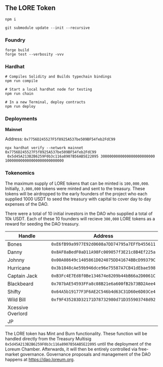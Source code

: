 ## The LORE Token

`npm i`

`git submodule update --init --recursive`

### Foundry
```
forge build
forge test --verbosity -vvv
```

### Hardhat


```
# Compiles Solidity and Builds typechain bindings
npm run compile

# Start a local hardhat node for testing
npm run chain

# In a new Terminal, deploy contracts
npm run deploy

```

### Deployments

**Mainnet**

Address: `0x7756D245527F5f8925A537be509BF54feb2FdC99`
```
npx hardhat verify --network mainnet 0x7756D245527F5f8925A537be509BF54feb2FdC99
 0x5d45A213B2B6259F0b3c116a8907B56AB5E22095 3000000000000000000000000 100000000000000000000000000 
```

### Tokenomics

The maximum supply of LORE tokens that can be minted is `100,000,000`. Initially, `3,000,000` tokens
were minted and sent to the treasury. These tokens will be airdropped to the early founders of the project
who each supplied 1000 USDT to seed the treasury with capital to cover day to day expenses of the DAO.

There were a total of 10 initial investors in the DAO who supplied a total of 10k USDT.
Each of these 10 founders will recieve `300,000` LORE tokens as a reward for seeding the DAO treasury.

| Handle            | Address                                    |
|-------------------|--------------------------------------------|
| Bones             | `0xE6fB99a9977E92d0608a7DD74795a7EFfb455611` |
| Danny             | `0x8AF8aBedF0aD11A98Fc009057f3E21c8B4Ef225a` |
| Johnny            | `0x00A08649c1405861D024075DD41674BBcD99379C` |
| Hurricane         | `0x3b1848cAe59b946dce96e75587A7CB41dEbae598` |
| Captain Jack      | `0xB3Fc4E7Ed8f0Be134674e8209b44bB66a2D0061C` |
| Blackbeard        | `0x707bAE54593FFa8c08B21e6a600fB2b73BD2Aee4` |
| Shifty            | `0x64A5b19177F3F6AE2C546b4d63C31D60e6D03Ce4` |
| Wild Bill         | `0xf9F435283D32171D78732980d71D355903748d92` |
| Xcessive Overlord |                                            |
| JP                |                                            |

The LORE token has Mint and Burn functionality. These function will be handled directly from the 
Treasury Multisig `0x5d45A213B2B6259F0b3c116a8907B56AB5E22095` until the deployment of the Loreum Chamber.
Afterwards, it will then be entirely controlled via free-market governance. Governance proposals and
management of the DAO happens at https://dao.loreum.org.